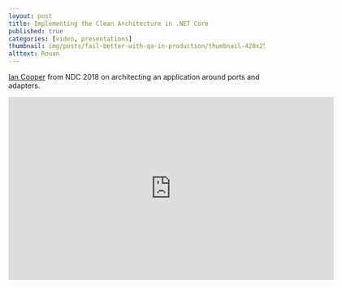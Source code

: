 ```yaml
---
layout: post
title: Implementing the Clean Architecture in .NET Core
published: true
categories: [video, presentations]
thumbnail: img/posts/fail-better-with-qa-in-production/thumbnail-420x255.png
alttext: Rouan
---
```


<a href="https://twitter.com/ian_h_cooper">Ian Cooper</a> from NDC 2018 on architecting an application around ports and adapters.

<iframe src="https://player.vimeo.com/video/282471782" width="640" height="360" frameborder="0" allow="autoplay; fullscreen" allowfullscreen></iframe>
